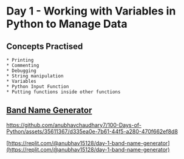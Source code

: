 # Day 1 - Working with Variables in Python to Manage Data
## Concepts Practised
    * Printing
    * Commenting
    * Debugging
    * String manipulation
    * Variables
    * Python Input Function
    * Putting functions inside other functions

## [Band Name Generator](https://replit.com/@anubhav15128/day-1-band-name-generator)

https://github.com/anubhavchaudhary7/100-Days-of-Python/assets/35611367/d335ea0e-7b61-44f5-a280-470f662ef8d8

[https://replit.com/@anubhav15128/day-1-band-name-generator](https://replit.com/@anubhav15128/day-1-band-name-generator)

